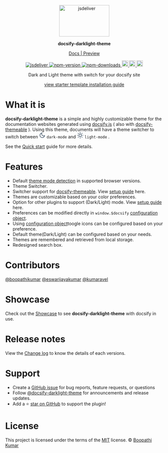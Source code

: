 
<p align="center">
    <a href="https://docsify-darklight-theme.boopathikumar.me">
        <img src="https://cdn.jsdelivr.net/npm/docsify-darklight-theme@latest/icons/docsify-darklight-theme-logo.png" style="width: 160px;height: 100px;" alt="jsdeliver"> 
    </a>
</p>
<p align="center"> 
    <b>docsify-darklight-theme</b>
</p>    
<p align="center" >
    <a target="_blank" href="https://docsify-darklight-theme.boopathikumar.me/"> Docs | Preview</a>
</p>

<p align="center">
    <a href="https://www.jsdelivr.com/package/npm/docsify-darklight-theme">
        <img src="https://data.jsdelivr.com/v1/package/npm/docsify-darklight-theme/badge?style=rounded" alt="jsdeliver">
    </a>
    <a href="https://badge.fury.io/js/docsify-darklight-theme">
        <img src="https://badge.fury.io/js/docsify-darklight-theme.svg" alt="npm-version">
    </a>
    <a href="https://badge.fury.io/js/docsify-darklight-theme">
        <img src="https://img.shields.io/badge/dynamic/json?url=https://api.npmjs.org/downloads/point/2020-01-01:2050-01-01/docsify-darklight-theme&label=npm%20downloads&query=$.downloads&color=informational" alt="npm-downloads">
    </a>
    <a href="https://badge.fury.io/gh/boopathikumar018%2Fdocsify-darklight-theme">
        <img src="https://badge.fury.io/gh/boopathikumar018%2Fdocsify-darklight-theme.svg" alt="GitHub version" height="20">
    </a>
    <a href="https://opensource.org/licenses/MIT">
        <img src="https://img.shields.io/badge/License-MIT-yellow.svg" alt="licenses" height="20">
    </a>
    <a href="https://opensource.org/licenses/MIT](https://openbase.com/js/docsify-darklight-theme?utm_source=embedded&amp;utm_medium=badge&amp;utm_campaign=rate-badge">
        <img src="https://badges.openbase.com/js/featured/docsify-darklight-theme.svg?token=+xA+fO9IYyLQgXpy7PVro8oVO/vjz9TY5sNmJKtn8W8=" alt="Featured on Openbase" height="20">
    </a>
</p>


<p align="center"> Dark and Light theme with switch for your docsify site</p>

<p align="center" >
    <a target="_blank" href="https://docsify-darklight-theme.boopathikumar.me/#/installation"> view starter template installation guide</a>
</p>

# What it is


**docsify-darklight-theme**  is a simple and highly customizable theme for the documentation websites generated using [docsify.js](https://docsify.js.org/) ( also with [docsify-themeable](https://jhildenbiddle.github.io/docsify-themeable/#/) ). Using this theme, documents will have a theme switcher to switch between <svg xmlns="http://www.w3.org/2000/svg" width="20" height="20" viewBox="0 0 24 24" fill="#ffffff" stroke="#34495e" stroke-width="2" stroke-linecap="round" stroke-linejoin="round" class="feather feather-moon"><path d="M21 12.79A9 9 0 1 1 11.21 3 7 7 0 0 0 21 12.79z"></path></svg> `dark-mode` and <svg xmlns="http://www.w3.org/2000/svg" width="20" height="20" viewBox="0 0 24 24" fill="#ffffff" stroke="#34495e" stroke-width="2" stroke-linecap="round" stroke-linejoin="round" class="feather feather-sun"><circle cx="12" cy="12" r="5"></circle><line x1="12" y1="1" x2="12" y2="3"></line><line x1="12" y1="21" x2="12" y2="23"></line><line x1="4.22" y1="4.22" x2="5.64" y2="5.64"></line><line x1="18.36" y1="18.36" x2="19.78" y2="19.78"></line><line x1="1" y1="12" x2="3" y2="12"></line><line x1="21" y1="12" x2="23" y2="12"></line><line x1="4.22" y1="19.78" x2="5.64" y2="18.36"></line><line x1="18.36" y1="5.64" x2="19.78" y2="4.22"></line></svg> `light-mode` .

See the [Quick start](https://docsify-darklight-theme.boopathikumar.me/#/installation) guide for more details.

# Features

- Default [theme mode detection](https://docsify-darklight-theme.boopathikumar.me/#/configuration?id=default-browser-theme-detection) in supported browser versions.
- Theme Switcher.
- Switcher support for [docsify-themeable](https://jhildenbiddle.github.io/docsify-themeable/#/). View [setup guide](https://docsify-darklight-theme.boopathikumar.me/#/docsifyThemeable) here.
- Themes are customizable based on your color preferences.
- Option for other plugins to support (Dark/Light) mode. View [setup guide](https://docsify-darklight-theme.boopathikumar.me/#/themeSupport) here.
- Preferences can be modified directly in `window.$docsify` [configuration object](https://docsify-darklight-theme.boopathikumar.me/#/configuration).
- Using [configuration object](https://docsify-darklight-theme.boopathikumar.me/#/configuration)toogle icons can be configured based on your preference.
- Default theme(Dark/Light) can be configured based on your needs.
- Themes are remembered and retrieved from local storage.
- Redesigned search box.

# Contributors

[@boopathikumar](//boopathikumar.me) [@eswarijayakumar](https://github.com/eswarijayakumar) [@kumaravel](//kumaravel.me)

# Showcase

Check out the [Showcase](https://docsify-darklight-theme.boopathikumar.me/#/showcase) to see **docsify-darklight-theme** with docsify in use.

# Release notes

View the [Change log](https://docsify-darklight-theme.boopathikumar.me/#/changelog) to know the details of each versions.

# Support

- Create a [GitHub issue](https://github.com/boopathikumar018/docsify-darklight-theme/issues) for bug reports, feature requests, or questions
- Follow [@docsify-darklight-theme](https://twitter.com/docsifyDrkLtThm) for announcements and release updates.
- Add a ⭐️ [star on GitHub](https://github.com/boopathikumar018/docsify-darklight-theme) to support the plugin!


# License

This project is licensed under the terms of the [MIT](https://github.com/boopathikumar018/docsify-darklight-theme/blob/master/LICENSE) license.
 © [Boopathi Kumar](https://boopathikumar.me)